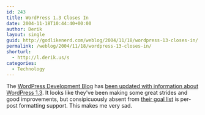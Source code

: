 ```yaml
---
id: 243
title: WordPress 1.3 Closes In
date: 2004-11-18T10:44:40+00:00
author: Derik
layout: single
guid: http://godlikenerd.com/weblog/2004/11/18/wordpress-13-closes-in/
permalink: /weblog/2004/11/18/wordpress-13-closes-in/
shorturl:
  - http://l.derik.us/s
categories:
  - Technology
---
```

The [WordPress Development Blog](http://wordpress.org/development/) has [been updated with information about WordPress 1.3](http://wordpress.org/development/2004/11/whats-going-on/). It looks like they've been making some great strides and good improvements, but consipicuously absent from [their goal list](http://codex.wordpress.org/Version_1.3) is per-post formatting support. This makes me very sad.